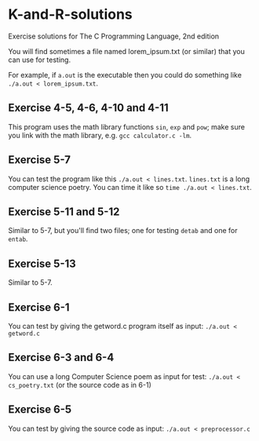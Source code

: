 # K-and-R-solutions

Exercise solutions for The C Programming Language, 2nd edition

You will find sometimes a file named lorem_ipsum.txt (or similar) that you can use for testing.

For example, if `a.out` is the executable then you could do something like `./a.out < lorem_ipsum.txt`.

## Exercise 4-5, 4-6, 4-10 and 4-11
This program uses the math library functions `sin`, `exp` and `pow`; make sure you link with the math library, e.g. `gcc calculator.c -lm`.

## Exercise 5-7
You can test the program like this `./a.out < lines.txt`. `lines.txt` is a long computer science poetry.
You can time it like so `time ./a.out < lines.txt`.

## Exercise 5-11 and 5-12
Similar to 5-7, but you'll find two files; one for testing `detab` and one for `entab`.

## Exercise 5-13
Similar to 5-7.

## Exercise 6-1
You can test by giving the getword.c program itself as input: `./a.out < getword.c`

## Exercise 6-3 and 6-4
You can use a long Computer Science poem as input for test: `./a.out < cs_poetry.txt` (or the source code as in 6-1)

## Exercise 6-5
You can test by giving the source code as input: `./a.out < preprocessor.c`

